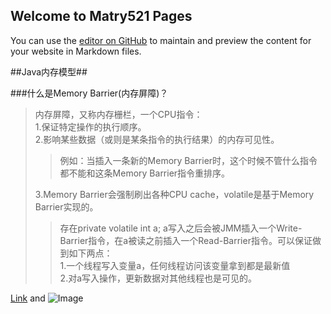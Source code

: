 ## Welcome to Matry521 Pages

You can use the [editor on GitHub](https://github.com/matry521/matry521.github.io/edit/master/README.md) to maintain and preview the content for your website in Markdown files.


##Java内存模型##

###什么是Memory Barrier(内存屏障)？
> 内存屏障，又称内存栅栏，一个CPU指令：<br/>
> 1.保证特定操作的执行顺序。<br/>
> 2.影响某些数据（或则是某条指令的执行结果）的内存可见性。
> > 例如：当插入一条新的Memory Barrier时，这个时候不管什么指令都不能和这条Memory Barrier指令重排序。
> 
> 3.Memory Barrier会强制刷出各种CPU cache，volatile是基于Memory Barrier实现的。
> > 存在private volatile int a; a写入之后会被JMM插入一个Write-Barrier指令，在a被读之前插入一个Read-Barrier指令。可以保证做到如下两点：</br>
> > 1.一个线程写入变量a，任何线程访问该变量拿到都是最新值<br/>
> > 2.对a写入操作，更新数据对其他线程也是可见的。

[Link](url) and ![Image]()

